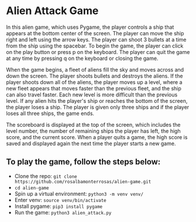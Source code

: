 # Alien Attack Game

In this alien game, which uses Pygame, the player controls a ship that appears at the bottom center of the screen. The player can move the ship right and left using the arrow keys. The player can shoot 3 bullets at a time from the ship using the spacebar. To begin the game, the player can click on the play button or press p on the keyboard. The player can quit the game at any time by pressing q on the keyboard or closing the game. 

When the game begins, a fleet of aliens fill the sky and moves across and down the screen. The player shoots bullets and destroys the aliens. If the player shoots down all of the aliens, the player moves up a level, where a new fleet appears that moves faster than the previous fleet, and the ship can also travel faster. Each new level is more difficult than the previous level. If any alien hits the player's ship or reaches the bottom of the screen, the player loses a ship. The player is given only three ships and if the player loses all three ships, the game ends. 

The scoreboard is displayed at the top of the screen, which includes the level number, the number of remaining ships the player has left, the high score, and the current score. When a player quits a game, the high score is saved and displayed again the next time the player starts a new game.

## To play the game, follow the steps below:
* Clone the repo: `git clone https://github.com/rosalbamonterrosas/alien-game.git`
* `cd alien-game`
* Spin up a virtual environment: `python3 -m venv venv/`
* Enter venv: `source venv/bin/activate`
* Install pygame: `pip3 install pygame`
* Run the game: `python3 alien_attack.py`
